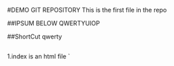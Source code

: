 #DEMO GIT REPOSITORY
This is the first file in the repo

##IPSUM BELOW
QWERTYUIOP

##ShortCut
qwerty


##
1.index
	is an html file
`
